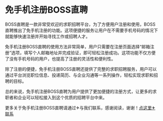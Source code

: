 # 免手机注册BOSS直聘

BOSS直聘是一款非常受欢迎的求职招聘平台，为了方便用户注册和使用，BOSS直聘推出了免手机注册的功能。这项便捷的服务让用户在不需要手机号码的情况下就能够快速注册并开始寻找工作或招聘人才。

免手机注册BOSS直聘的使用方法非常简单，用户只需要在注册页面选择“邮箱注册”选项，填写个人邮箱地址并完成验证，即可轻松注册成功。这项功能不仅方便了没有手机号码的用户，也提高了注册的灵活性和便利性。

除了注册的便捷，免手机注册BOSS直聘还提供了完整的求职招聘服务，用户可以通过平台浏览职位信息、投递简历、与企业沟通等一系列操作，轻松实现求职和招聘的目标。

总的来说，免手机注册BOSS直聘为用户提供了更加便捷的注册方式，让更多的求职者和企业可以轻松接入到这个优质的招聘平台中来。

更多关于免手机注册BOSS直聘请通过✈与我们联系，感谢阅读，谢谢！[点这里✈联系](https://b.k02.cc)